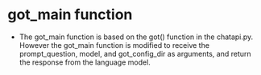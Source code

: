 # got_main function

- The got_main function is based on the got() function in the chatapi.py. However the got_main function is modified to receive the prompt_question, model, and got_config_dir as arguments, and return the response from the language model.
